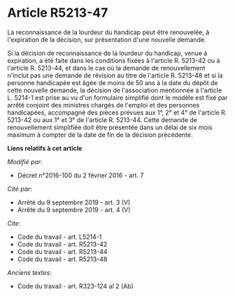 # Article R5213-47

La reconnaissance de la lourdeur du handicap peut être renouvelée, à l'expiration de la décision, sur présentation d'une
nouvelle demande. 

Si la décision de reconnaissance de la lourdeur du handicap, venue à expiration, a été faite dans les conditions fixées à
l'article R. 5213-42 ou à l'article R. 5213-44, et dans le cas où la demande de renouvellement n'inclut pas une demande de
révision au titre de l'article R. 5213-48 et si la personne handicapée est âgée de moins de 50 ans à la date du dépôt de
cette nouvelle demande, la décision de l'association mentionnée à l'article L. 5214-1 est prise au vu d'un formulaire
simplifié dont le modèle est fixé par arrêté conjoint des ministres chargés de l'emploi et des personnes handicapées,
accompagné des pièces prévues aux 1°, 2° et 4° de l'article R. 5213-42 ou aux 1° et 3° de l'article R. 5213-44. Cette demande
de renouvellement simplifiée doit être présentée dans un délai de six mois maximum à compter de la date de fin de la décision
précédente.

**Liens relatifs à cet article**

_Modifié par_:

  - Décret n°2016-100 du 2 février 2016 - art. 7

_Cité par_:

  - Arrêté du 9 septembre 2019 - art. 3 (V)
  - Arrêté du 9 septembre 2019 - art. 4 (V)

_Cite_:

  - Code du travail - art. L5214-1
  - Code du travail - art. R5213-42
  - Code du travail - art. R5213-44
  - Code du travail - art. R5213-48

_Anciens textes_:

  - Code du travail - art. R323-124 al 2 (Ab)
